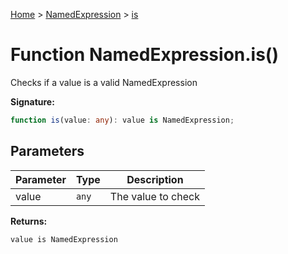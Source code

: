 [Home](../../../index.md) &gt; [NamedExpression](../../namedexpression.md) &gt; [is](./is_1.md)

# Function NamedExpression.is()

Checks if a value is a valid NamedExpression

<b>Signature:</b>

```typescript
function is(value: any): value is NamedExpression;
```

## Parameters

|  Parameter | Type | Description |
|  --- | --- | --- |
|  value | `any` | The value to check |

<b>Returns:</b>

`value is NamedExpression`

